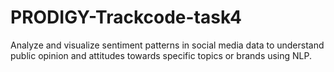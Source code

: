 # PRODIGY-Trackcode-task4

Analyze and visualize sentiment patterns in social media data to understand public opinion and attitudes towards specific topics or brands using NLP.

